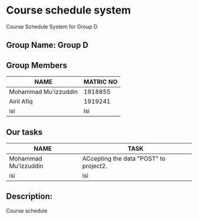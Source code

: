 # Course schedule system
Course Schedule System for Group D

## Group Name: Group D

## Group Members

NAME | MATRIC NO
------------ | -------------
Mohammad Mu'izzuddin | 1918855
Airil Afiq  | 1919241
isi | isi

## Our tasks

NAME | TASK
------------ | -------------
Mohammad Mu'izzuddin | ACcepting the data "POST" to project2.
isi | isi


## Description:
Course schedule
